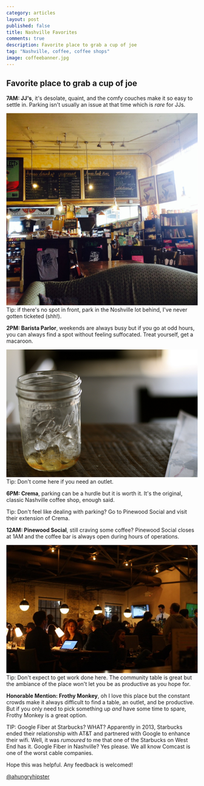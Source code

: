 ```yaml
---
category: articles
layout: post
published: false
title: Nashville Favorites
comments: true
description: Favorite place to grab a cup of joe
tag: "Nashville, coffee, coffee shops"
image: coffeebanner.jpg
---
```


## Favorite place to grab a cup of joe

**7AM: JJ's**, it's desolate, quaint, and the comfy couches make it so easy to settle in. Parking isn't usually an issue at that time which is _rare_ for JJs. 

![JJs.jpg](/images/JJs.jpg)
Tip: if there's no spot in front, park in the Noshville lot behind, I've never gotten ticketed (shh!). 


**2PM: Barista Parlor**, weekends are always busy but if you go at odd hours, you can always find a spot without feeling suffocated. Treat yourself, get a macaroon. 

![BP.jpg](/images/BP.jpg)
Tip: Don't come here if you need an outlet. 


**6PM: Crema**, parking can be a hurdle but it is worth it. It's the original, classic Nashville coffee shop, enough said. 

Tip: Don't feel like dealing with parking? Go to Pinewood Social and visit their extension of Crema. 

**12AM: Pinewood Social**, still craving some coffee? Pinewood Social closes at 1AM and the coffee bar is always open during hours of operations. 

![candidpinewood.jpg](/images/candidpinewood.jpg)
Tip: Don't expect to get work done here. The community table is great but the ambiance of the place won't let you be as productive as you hope for. 

**Honorable Mention: Frothy Monkey**, oh I love this place but the constant crowds make it always difficult to find a table, an outlet, and be productive. But if you only need to pick something up _and_ have some time to spare, Frothy Monkey is a great option. 

TIP: Google Fiber at Starbucks? WHAT? Apparently in 2013, Starbucks ended their relationship with AT&T and partnered with Google to enhance their wifi. Well, it was _rumoured_ to me that one of the Starbucks on West End has it. Google Fiber in Nashville? Yes please. We all know Comcast is one of the worst cable companies.

Hope this was helpful. Any feedback is welcomed!

[@ahungryhipster](https://twitter.com/ahungryhipster)